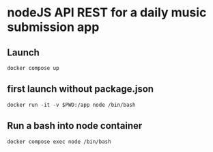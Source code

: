 # nodeJS API REST for a daily music submission app

## Launch
```
docker compose up
```

## first launch without package.json
```
docker run -it -v $PWD:/app node /bin/bash
```

## Run a bash into node container
```
docker compose exec node /bin/bash
```